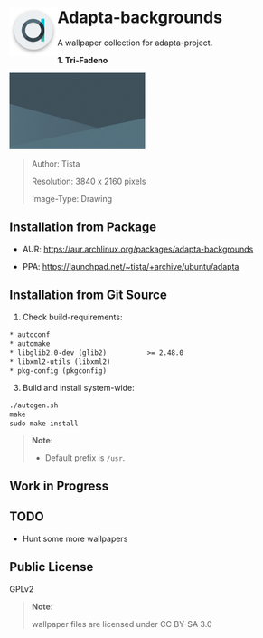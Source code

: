 <img src=".github/logo_thumb.png" alt="Logo" align="left"/> Adapta-backgrounds
=========

A wallpaper collection for adapta-project.

  **1. Tri-Fadeno**

  <img src=".github/tri-fadeno-thumbnail.jpg" alt="Tri-Fadeno"/>

  > Author: Tista
  >
  > Resolution: 3840 x 2160 pixels
  >
  > Image-Type: Drawing

Installation from Package
------------
 * AUR: https://aur.archlinux.org/packages/adapta-backgrounds

 * PPA: https://launchpad.net/~tista/+archive/ubuntu/adapta

Installation from Git Source
------------

1. Check build-requirements:

 ```
 * autoconf
 * automake
 * libglib2.0-dev (glib2)          >= 2.48.0
 * libxml2-utils (libxml2)
 * pkg-config (pkgconfig)
 ```

3. Build and install system-wide:

 ```
 ./autogen.sh
 make
 sudo make install
 ```

 > **Note:**
 >
 >   * Default prefix is `/usr`.

Work in Progress
----------------

TODO
----
* Hunt some more wallpapers

Public License
--------------
 GPLv2

 > **Note:**
 >
 > wallpaper files are licensed under CC BY-SA 3.0
